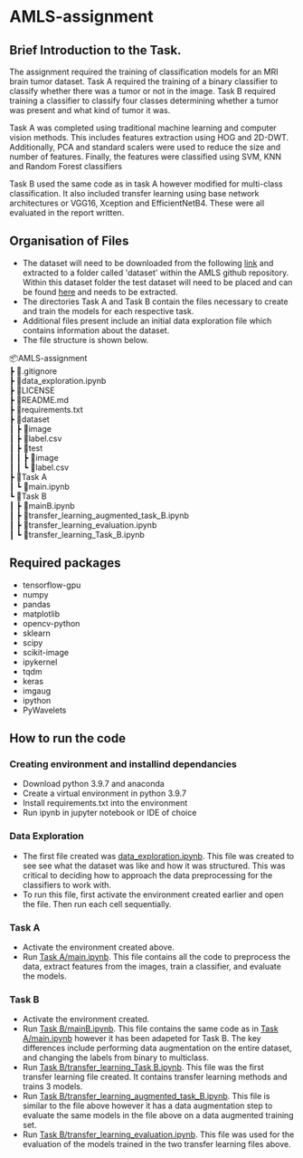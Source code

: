 # AMLS-assignment 

## Brief Introduction to the Task.
The assignment required the training of classification models for an MRI brain tumor dataset. Task A required the training of a binary classifier to classify whether there was a tumor or not in the image. Task B required training a classifier to classify four classes determining whether a tumor was present and what kind of tumor it was.

Task A was completed using traditional machine learning and computer vision methods. This includes features extraction using HOG and 2D-DWT. Additionally, PCA and standard scalers were used to reduce the size and number of features. Finally, the features were classified using SVM, KNN and Random Forest classifiers

Task B used the same code as in task A however modified for multi-class classification. It also included transfer learning using base network architectures or VGG16, Xception and EfficientNetB4. These were all evaluated in the report written.

## Organisation of Files
* The dataset will need to be downloaded from the following [link](http://shorturl.at/hquDP) and extracted to a folder called 'dataset' within the AMLS github repository. Within this dataset folder the test dataset will need to be placed and can be found [here](https://moodle.ucl.ac.uk/mod/url/view.php?id=2629488) and needs to be extracted.
* The directories Task A and Task B contain the files necessary to create and train the models for each respective task.
* Additional files present include an initial data exploration file which contains information about the dataset.
* The file structure is shown below.

📦AMLS-assignment <br>
  ┣ 📜.gitignore<br>
  ┣ 📜data_exploration.ipynb<br>
  ┣ 📜LICENSE<br>
  ┣ 📜README.md<br>
  ┣ 📜requirements.txt<br>
  ┣ 📂dataset<br>
  ┃ ┣ 📂image<br>
  ┃ ┣ 📜label.csv<br>
  ┃ ┣ 📂test<br>
  ┃ ┃ ┣ 📂image<br>
  ┃ ┃ ┗ 📜label.csv<br>
  ┣ 📂Task A<br>
  ┃ ┗ 📜main.ipynb<br>
  ┗ 📂Task B<br>
  ┃ ┣ 📜mainB.ipynb<br>
  ┃ ┣ 📜transfer_learning_augmented_task_B.ipynb<br>
  ┃ ┣ 📜transfer_learning_evaluation.ipynb<br>
  ┃ ┗ 📜transfer_learning_Task_B.ipynb<br>


## Required packages
* tensorflow-gpu
* numpy
* pandas
* matplotlib
* opencv-python
* sklearn
* scipy
* scikit-image
* ipykernel
* tqdm
* keras
* imgaug
* ipython
* PyWavelets

## How to run the code
### Creating environment and installind dependancies
* Download python 3.9.7 and anaconda
* Create a virtual environment in python 3.9.7
* Install requirements.txt into the environment
* Run ipynb in jupyter notebook or IDE of choice
### Data Exploration
* The first file created was [data_exploration.ipynb](data_exploration.ipynb). This file was created to see see what the dataset was like and how it was structured. This was critical to deciding how to approach the data preprocessing for the classifiers to work with.
* To run this file, first activate the environment created earlier and open the file. Then run each cell sequentially.
### Task A
* Activate the environment created above.
* Run [Task A/main.ipynb](Task%20A/main.ipynb). This file contains all the code to preprocess the data, extract features from the images, train a classifier, and evaluate the models.
### Task B
* Activate the environment created.
* Run [Task B/mainB.ipynb](Task%20B/mainB.ipynb). This file contains the same code as in [Task A/main.ipynb](Task%20A/main.ipynb) however it has been adapeted for Task B. The key differences include performing data augmentation on the entire dataset, and changing the labels from binary to multiclass.
* Run [Task B/transfer_learning_Task B.ipynb](Task%20B/transfer_learning_Task%20B.ipynb). This file was the first transfer learning file created. It contains transfer learning methods and trains 3 models.
* Run [Task B/transfer_learning_augmented_task_B.ipynb](Task%20B/transfer_learning_augmented_task_B.ipynb). This file is similar to the file above however it has a data augmentation step to evaluate the same models in the file above on a data augmented training set.
* Run [Task B/transfer_learning_evaluation.ipynb](Task%20B/transfer_learning_evaluation.ipynb). This file was used for the evaluation of the models trained in the two transfer learning files above.
